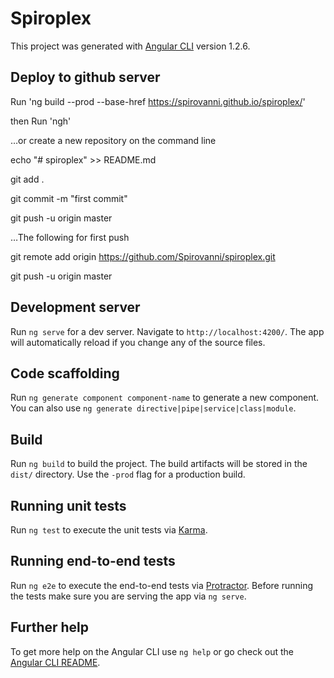 # Spiroplex

This project was generated with [Angular CLI](https://github.com/angular/angular-cli) version 1.2.6.

## Deploy to github server

Run 'ng build --prod --base-href https://spirovanni.github.io/spiroplex/'

then Run 'ngh'

…or create a new repository on the command line

echo "# spiroplex" >> README.md

git add .

git commit -m "first commit"

git push -u origin master

…The following for first push

git remote add origin https://github.com/Spirovanni/spiroplex.git

git push -u origin master

## Development server

Run `ng serve` for a dev server. Navigate to `http://localhost:4200/`. The app will automatically reload if you change any of the source files.

## Code scaffolding

Run `ng generate component component-name` to generate a new component. You can also use `ng generate directive|pipe|service|class|module`.

## Build

Run `ng build` to build the project. The build artifacts will be stored in the `dist/` directory. Use the `-prod` flag for a production build.

## Running unit tests

Run `ng test` to execute the unit tests via [Karma](https://karma-runner.github.io).

## Running end-to-end tests

Run `ng e2e` to execute the end-to-end tests via [Protractor](http://www.protractortest.org/).
Before running the tests make sure you are serving the app via `ng serve`.

## Further help

To get more help on the Angular CLI use `ng help` or go check out the [Angular CLI README](https://github.com/angular/angular-cli/blob/master/README.md).
